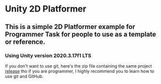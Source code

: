 # Unity 2D Platformer
## This is a simple 2D Platformer example for Programmer Task for people to use as a template or reference.

### Using Unity version 2020.3.17f1 LTS

If you don't want to use git, here's the zip file containing the same project [release](https://github.com/UML-GameDev/Task-2D-Platformer/releases/tag/v1.0)
tho if you are programmer, I highly recommend you to learn how to use git and GitHub.
